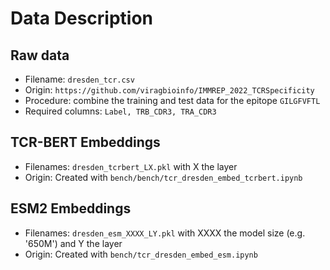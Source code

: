 # Data Description

## Raw data
- Filename: `dresden_tcr.csv`
- Origin: `https://github.com/viragbioinfo/IMMREP_2022_TCRSpecificity`
- Procedure: combine the training and test data for the epitope `GILGFVFTL`
- Required columns: `Label, TRB_CDR3, TRA_CDR3`

## TCR-BERT Embeddings
- Filenames: `dresden_tcrbert_LX.pkl` with X the layer
- Origin: Created with `bench/bench/tcr_dresden_embed_tcrbert.ipynb`

## ESM2 Embeddings
- Filenames: `dresden_esm_XXXX_LY.pkl` with XXXX the model size (e.g. '650M') and Y the layer
- Origin: Created with `bench/tcr_dresden_embed_esm.ipynb`
